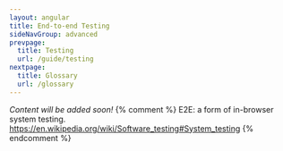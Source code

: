 ```yaml
---
layout: angular
title: End-to-end Testing
sideNavGroup: advanced
prevpage:
  title: Testing
  url: /guide/testing
nextpage:
  title: Glossary
  url: /glossary
---
```

_Content will be added soon!_
{% comment %}
E2E: a form of in-browser system testing.
https://en.wikipedia.org/wiki/Software_testing#System_testing
{% endcomment %}
